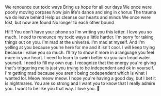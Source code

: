 
We renounce our toxic ways
Bring us hope for all our days
We once were poorly moving corpses
Now join life's dance and sing in chorus
The trauma we do leave behind
Help us cleanse our hearts and minds
We once were lost, but now are found
No longer to each other bound

Hi!!! You don't have your phone so I'm writing you this letter. I love you so much. I need to renounce my toxic ways a little harder. I'm sorry for taking things out on you. I'm mad at the universe. I'm mad at myself. And I'm yelling at you because you're here for me and it isn't cool. I will keep trying because I value you so much. I'll try to show it more in a language you feel more in your heart. I need to learn to swim better so you can tread water yourself. I need to fill my own cup. I recognize that the energy you're giving that's triggering me is just you trying to be independent and ok in yourself. I'm getting mad because you aren't being codependent which is what I wanted lol. Meow meow meow. I hope you're having a good day, but I bet it is nightmares. You are so strong and I want you to know that I really admire you. I want to be like you that way. I love you. 💙

